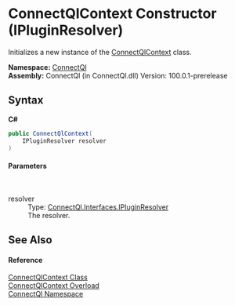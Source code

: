 # ConnectQlContext Constructor (IPluginResolver)
 

Initializes a new instance of the <a href="T_ConnectQl_ConnectQlContext">ConnectQlContext</a> class.

**Namespace:**&nbsp;<a href="N_ConnectQl">ConnectQl</a><br />**Assembly:**&nbsp;ConnectQl (in ConnectQl.dll) Version: 100.0.1-prerelease

## Syntax

**C#**<br />
``` C#
public ConnectQlContext(
	IPluginResolver resolver
)
```


#### Parameters
&nbsp;<dl><dt>resolver</dt><dd>Type: <a href="T_ConnectQl_Interfaces_IPluginResolver">ConnectQl.Interfaces.IPluginResolver</a><br />The resolver.</dd></dl>

## See Also


#### Reference
<a href="T_ConnectQl_ConnectQlContext">ConnectQlContext Class</a><br /><a href="Overload_ConnectQl_ConnectQlContext__ctor">ConnectQlContext Overload</a><br /><a href="N_ConnectQl">ConnectQl Namespace</a><br />